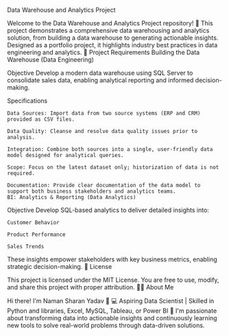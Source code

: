 Data Warehouse and Analytics Project

Welcome to the Data Warehouse and Analytics Project repository! 🚀
This project demonstrates a comprehensive data warehousing and analytics solution, from building a data warehouse to generating actionable insights. Designed as a portfolio project, it highlights industry best practices in data engineering and analytics.
📌 Project Requirements
Building the Data Warehouse (Data Engineering)

Objective
Develop a modern data warehouse using SQL Server to consolidate sales data, enabling analytical reporting and informed decision-making.

Specifications

    Data Sources: Import data from two source systems (ERP and CRM) provided as CSV files.

    Data Quality: Cleanse and resolve data quality issues prior to analysis.

    Integration: Combine both sources into a single, user-friendly data model designed for analytical queries.

    Scope: Focus on the latest dataset only; historization of data is not required.

    Documentation: Provide clear documentation of the data model to support both business stakeholders and analytics teams.
    BI: Analytics & Reporting (Data Analytics)

Objective
Develop SQL-based analytics to deliver detailed insights into:

    Customer Behavior

    Product Performance

    Sales Trends

These insights empower stakeholders with key business metrics, enabling strategic decision-making.
📍 License

This project is licensed under the MIT License. You are free to use, modify, and share this project with proper attribution.
🧑‍💻 About Me

Hi there! I'm Naman Sharan Yadav 👋
💻 Aspiring Data Scientist | Skilled in Python and libraries, Excel, MySQL, Tableau, or Power BI 🚀
I'm passionate about transforming data into actionable insights and continuously learning new tools to solve real-world problems through data-driven solutions.
